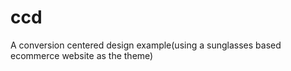 # ccd
A conversion centered design example(using a sunglasses based ecommerce website as the theme)
